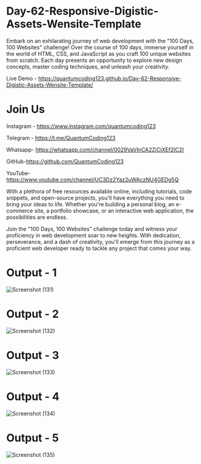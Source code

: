 # Day-62-Responsive-Digistic-Assets-Wensite-Template

Embark on an exhilarating journey of web development with the "100 Days, 100 Websites" challenge! Over the course of 100 days, immerse yourself in the world of HTML, CSS, and JavaScript as you craft 100 unique websites from scratch. Each day presents an opportunity to explore new design concepts, master coding techniques, and unleash your creativity.

Live Demo - https://quantumcoding123.github.io/Day-62-Responsive-Digistic-Assets-Wensite-Template/

# Join Us

Instagram - https://www.instagram.com/quantumcoding123

Telegram - https://t.me/QuantumCoding123

Whatsapp- https://whatsapp.com/channel/0029VaVInCA2ZjCjXEf2IC2I

GitHub-https://github.com/QuantumCoding123

YouTube-https://www.youtube.com/channel/UC3Dz2Yaz2uWAczNU4GEDg5Q

With a plethora of free resources available online, including tutorials, code snippets, and open-source projects, you'll have everything you need to bring your ideas to life. Whether you're building a personal blog, an e-commerce site, a portfolio showcase, or an interactive web application, the possibilities are endless.

Join the "100 Days, 100 Websites" challenge today and witness your proficiency in web development soar to new heights. With dedication, perseverance, and a dash of creativity, you'll emerge from this journey as a proficient web developer ready to tackle any project that comes your way.

# Output - 1

 ![Screenshot (131)](https://github.com/QuantumCoding123/Day-62-Responsive-Digistic-Assets-Wensite-Template/assets/166281221/b01f8a08-bb97-41e2-a793-22844867a7cf)

# Output - 2

![Screenshot (132)](https://github.com/QuantumCoding123/Day-62-Responsive-Digistic-Assets-Wensite-Template/assets/166281221/a0a395d8-2820-4d36-b14d-3a968d00589b)

# Output - 3

![Screenshot (133)](https://github.com/QuantumCoding123/Day-62-Responsive-Digistic-Assets-Wensite-Template/assets/166281221/c15a7907-427d-406e-bd9c-20309c56cf05)

# Output - 4

![Screenshot (134)](https://github.com/QuantumCoding123/Day-62-Responsive-Digistic-Assets-Wensite-Template/assets/166281221/4e387202-75c7-4324-990b-d9315935e42d)

# Output - 5

![Screenshot (135)](https://github.com/QuantumCoding123/Day-62-Responsive-Digistic-Assets-Wensite-Template/assets/166281221/3d2d36c9-aa94-4d1a-9743-0ae72bc31209)

